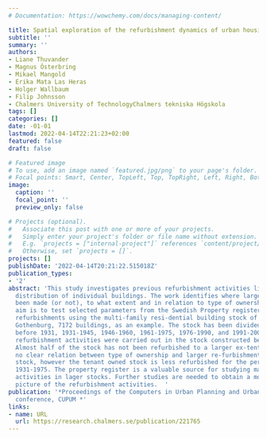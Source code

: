 ```yaml
---
# Documentation: https://wowchemy.com/docs/managing-content/

title: Spatial exploration of the refurbishment dynamics of urban housing stocks
subtitle: ''
summary: ''
authors:
- Liane Thuvander
- Magnus Österbring
- Mikael Mangold
- Erika Mata Las Heras
- Holger Wallbaum
- Filip Johnsson
- Chalmers University of TechnologyChalmers tekniska Högskola
tags: []
categories: []
date: -01-01
lastmod: 2022-04-14T22:21:23+02:00
featured: false
draft: false

# Featured image
# To use, add an image named `featured.jpg/png` to your page's folder.
# Focal points: Smart, Center, TopLeft, Top, TopRight, Left, Right, BottomLeft, Bottom, BottomRight.
image:
  caption: ''
  focal_point: ''
  preview_only: false

# Projects (optional).
#   Associate this post with one or more of your projects.
#   Simply enter your project's folder or file name without extension.
#   E.g. `projects = ["internal-project"]` references `content/project/deep-learning/index.md`.
#   Otherwise, set `projects = []`.
projects: []
publishDate: '2022-04-14T20:21:22.515018Z'
publication_types:
- '2'
abstract: 'This study investigates previous refurbishment activities linked to spatial
  distribution of individual buildings. The work identifies where larger changes has
  been made (or not), to what extent and in relation to type of ownership. A specific
  aim is to test selected parameters from the Swedish Property register to analyze
  refurbishments using the multi-family resi-dential building stock of the city of
  Gothenburg, 7172 buildings, as an example. The stock has been divided into six age-classes:
  before 1931, 1931-1945, 1946-1960, 1961-1975, 1976-1990, and 1991-2005. Extensive
  refurbishment activities were carried out in the stock constructed before 1946.
  Almost half of the stock has not been refurbished to a larger ex-tent. There is
  no clear relation between type of ownership and larger re-furbishments for the total
  stock, however the tenant owned stock is less refurbished for the periods covering
  1931-1975. The property register is a valuable source for studying major refurbishment
  activities in lager stocks. Further studies are needed to obtain a more nuanced
  picture of the refurbishment activities.  '
publication: '*Proceedings of the Computers in Urban Planning and Urban Management
  conference, CUPUM *'
links:
- name: URL
  url: https://research.chalmers.se/publication/221765
---
```


